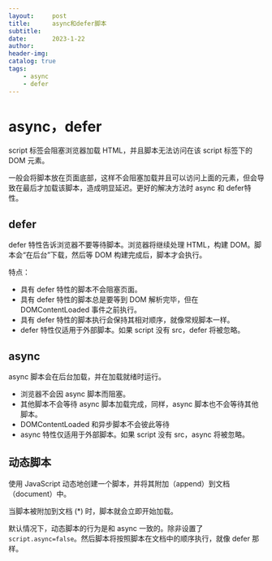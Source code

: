 ```yaml
---
layout:     post
title:      async和defer脚本
subtitle:   
date:       2023-1-22
author:     
header-img: 
catalog: true
tags:
    - async
    - defer
---
```

# async，defer
script 标签会阻塞浏览器加载 HTML，并且脚本无法访问在该 script 标签下的 DOM 元素。

一般会将脚本放在页面底部，这样不会阻塞加载并且可以访问上面的元素，但会导致在最后才加载该脚本，造成明显延迟。更好的解决方法时 async 和 defer特性。
## defer
defer 特性告诉浏览器不要等待脚本。浏览器将继续处理 HTML，构建 DOM。脚本会“在后台”下载，然后等 DOM 构建完成后，脚本才会执行。

特点：
- 具有 defer 特性的脚本不会阻塞页面。
- 具有 defer 特性的脚本总是要等到 DOM 解析完毕，但在 DOMContentLoaded 事件之前执行。
- 具有 defer 特性的脚本执行会保持其相对顺序，就像常规脚本一样。
- defer 特性仅适用于外部脚本。如果 script 没有 src，defer 将被忽略。

## async
async 脚本会在后台加载，并在加载就绪时运行。

- 浏览器不会因 async 脚本而阻塞。
- 其他脚本不会等待 async 脚本加载完成，同样，async 脚本也不会等待其他脚本。
- DOMContentLoaded 和异步脚本不会彼此等待
- async 特性仅适用于外部脚本。如果 script 没有 src，async 将被忽略。

## 动态脚本
使用 JavaScript 动态地创建一个脚本，并将其附加（append）到文档（document）中。

当脚本被附加到文档 (*) 时，脚本就会立即开始加载。

默认情况下，动态脚本的行为是和 async 一致的。除非设置了 `script.async=false`。然后脚本将按照脚本在文档中的顺序执行，就像 defer 那样。
